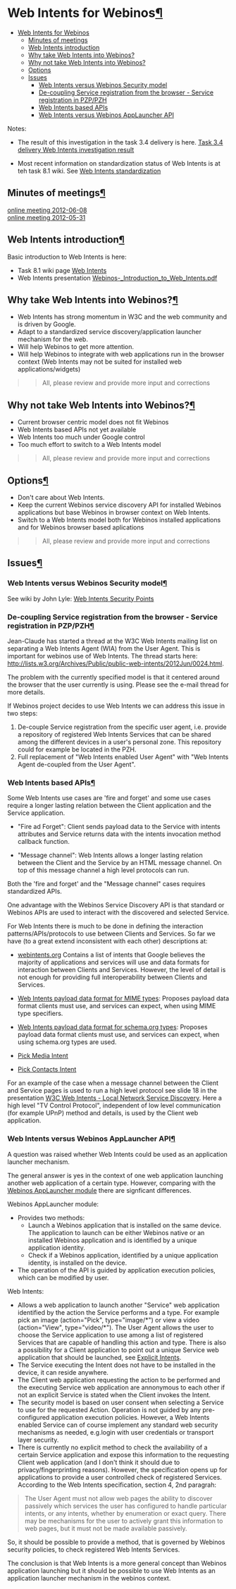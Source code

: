 Web Intents for Webinos[¶](#Web-Intents-for-Webinos)
====================================================

-   [Web Intents for Webinos](#Web-Intents-for-Webinos)
    -   [Minutes of meetings](#Minutes-of-meetings)
    -   [Web Intents introduction](#Web-Intents-introduction)
    -   [Why take Web Intents into
        Webinos?](#Why-take-Web-Intents-into-Webinos)
    -   [Why not take Web Intents into
        Webinos?](#Why-not-take-Web-Intents-into-Webinos)
    -   [Options](#Options)
    -   [Issues](#Issues)
        -   [Web Intents versus Webinos Security
            model](#Web-Intents-versus-Webinos-Security-model)
        -   [De-coupling Service registration from the browser - Service
            registration in
            PZP/PZH](#De-coupling-Service-registration-from-the-browser-Service-registration-in-PZPPZH)
        -   [Web Intents based APIs](#Web-Intents-based-APIs)
        -   [Web Intents versus Webinos AppLauncher
            API](#Web-Intents-versus-Webinos-AppLauncher-API)

Notes:

-   The result of this investigation in the task 3.4 delivery is here.
    [Task 3.4 delivery Web Intents investigation
    result](/t3-4/wiki/Web_Intents_for_Webinos_investigation)

<!-- -->

-   Most recent information on standardization status of Web Intents is
    at teh task 8.1 wiki. See [Web Intents
    standardization](/wp8-1/wiki/Web_Intents)

Minutes of meetings[¶](#Minutes-of-meetings)
--------------------------------------------

[online meeting 2012-06-08](.html)\
[online meeting 2012-05-31](.html)

Web Intents introduction[¶](#Web-Intents-introduction)
------------------------------------------------------

Basic introduction to Web Intents is here:

-   Task 8.1 wiki page [Web
    Intents](/wp8-1/wiki/Web_Intents)
-   Web Intents presentation
    [Webinos-\_Introduction\_to\_Web\_Intents.pdf](http://dev.webinos.org/redmine/attachments/2118/Webinos-_Introduction_to_Web_Intents.pdf)

Why take Web Intents into Webinos?[¶](#Why-take-Web-Intents-into-Webinos)
-------------------------------------------------------------------------

-   Web Intents has strong momentum in W3C and the web community and is
    driven by Google.
-   Adapt to a standardized service discovery/application launcher
    mechanism for the web.
-   Will help Webinos to get more attention.
-   Will help Webinos to integrate with web applications run in the
    browser context (Web Intents may not be suited for installed web
    applications/widgets)

> > All, please review and provide more input and corrections

Why not take Web Intents into Webinos?[¶](#Why-not-take-Web-Intents-into-Webinos)
---------------------------------------------------------------------------------

-   Current browser centric model does not fit Webinos
-   Web Intents based APIs not yet available
-   Web Intents too much under Google control
-   Too much effort to switch to a Web Intents model

> > All, please review and provide more input and corrections

Options[¶](#Options)
--------------------

-   Don't care about Web Intents.
-   Keep the current Webinos service discovery API for installed Webinos
    applications but base Webinos in browser context on Web Intents.
-   Switch to a Web Intents model both for Webinos installed
    applications and for Webinos browser based aplications

> > All, please review and provide more input and corrections

Issues[¶](#Issues)
------------------

### Web Intents versus Webinos Security model[¶](#Web-Intents-versus-Webinos-Security-model)

See wiki by John Lyle: [Web Intents Security
Points](/t3-4/wiki/WebIntentsSecurityPoints)

### De-coupling Service registration from the browser - Service registration in PZP/PZH[¶](#De-coupling-Service-registration-from-the-browser-Service-registration-in-PZPPZH)

Jean-Claude has started a thread at the W3C Web Intents mailing list on
separating a Web Intents Agent (WIA) from the User Agent. This is
important for webinos use of Web Intents. The thread starts here:
<http://lists.w3.org/Archives/Public/public-web-intents/2012Jun/0024.html>.

The problem with the currently specified model is that it centered
around the browser that the user currently is using. Please see the
e-mail thread for more details.

If Webinos project decides to use Web Intents we can address this issue
in two steps:

1.  De-couple Service registration from the specific user agent, i.e.
    provide a repository of registered Web Intents Services that can be
    shared among the different devices in a user's personal zone. This
    repository could for example be located in the PZH.
2.  Full replacement of "Web Intents enabled User Agent" with "Web
    Intents Agent de-coupled from the User Agent".

### Web Intents based APIs[¶](#Web-Intents-based-APIs)

Some Web Intents use cases are 'fire and forget' and some use cases
require a longer lasting relation between the Client application and the
Service application.

-   "Fire ad Forget": Client sends payload data to the Service with
    intents attributes and Service returns data with the intents
    invocation method callback function.

<!-- -->

-   "Message channel": Web Intents allows a longer lasting relation
    between the Client and the Service by an HTML message channel. On
    top of this message channel a high level protocols can run.

Both the 'fire and forget' and the "Message channel" cases requires
standardized APIs.

One advantage with the Webinos Service Discovery API is that standard or
Webinos APIs are used to interact with the discovered and selected
Service.

For Web Intents there is much to be done in defining the interaction
patterns/APIs/protocols to use between Clients and Services. So far we
have (to a great extend inconsistent with each other) descriptions at:

-   [webintents.org](http://webintents.org/) Contains a list of intents
    that Google believes the majority of applications and services will
    use and data formats for interaction between Clients and Services.
    However, the level of detail is not enough for providing full
    interoperability between Clients and Services.

<!-- -->

-   [Web Intents payload data format for MIME
    types](http://www.w3.org/wiki/WebIntents/MIME_Types): Proposes
    payload data format clients must use, and services can expect, when
    using MIME type specifiers.

<!-- -->

-   [Web Intents payload data format for schema.org
    types](http://www.w3.org/wiki/WebIntents/schema.org_Types): Proposes
    payload data format clients must use, and services can expect, when
    using schema.org types are used.

<!-- -->

-   [Pick Media
    Intent](http://w3c-test.org/dap/gallery/ "Web Intents based Gallery API")

<!-- -->

-   [Pick Contacts
    Intent](http://w3c-test.org/dap/contacts/ "Web Intents based Contacts API")

For an example of the case when a message channel between the Client and
Service pages is used to run a high level protocol see slide 18 in the
presentation [W3C Web Intents - Local Network Service
Discovery](http://www.w3.org/wiki/images/2/2e/V4_W3C_Web_Intents_-_Local_UPnP_Service_Discovery.pdf).
Here a high level "TV Control Protocol", independent of low level
communication (for example UPnP) method and details, is used by the
Client web application.

### Web Intents versus Webinos AppLauncher API[¶](#Web-Intents-versus-Webinos-AppLauncher-API)

A question was raised whether Web Intents could be used as an
application launcher mechanism.

The general answer is yes in the context of one web application
launching another web application of a certain type. However, comparing
with the [Webinos AppLauncher
module](http://dev.webinos.org/specifications/draft/launcher.html) there
are signficant differences.

Webinos AppLauncher module:

-   Provides two methods:
    -   Launch a Webinos application that is installed on the same
        device. The application to launch can be either Webinos native
        or an installed Webinos application and is identified by a
        unique application identity.
    -   Check if a Webinos application, identified by a unique
        application identity, is installed on the device.
-   The operation of the API is guided by application execution
    policies, which can be modified by user.

Web Intents:

-   Allows a web application to launch another "Service" web application
    identified by the action the Service performs and a type. For
    example pick an image (action="Pick", type="image/\*") or view a
    video (action="View", type="video/\*"). The User Agent allows the
    user to choose the Service application to use among a list of
    registered Services that are capable of handling this action and
    type. There is also a possibility for a Client application to point
    out a unique Service web application that should be launched, see
    [Explicit
    Intents](http://dvcs.w3.org/hg/web-intents/raw-file/tip/spec/Overview.html#explicit-intents).
-   The Service executing the Intent does not have to be installed in
    the device, it can reside anywhere.
-   The Client web application requesting the action to be performed and
    the executing Service web application are annonymous to each other
    if not an explicit Service is stated when the Client invokes the
    Intent.
-   The security model is based on user consent when selecting a Service
    to use for the requested Action. Operation is not guided by any
    pre-configured application execution policies. However, a Web
    Intents enabled Service can of course implement any standard web
    security mechanisms as needed, e.g.login with user credentials or
    transport layer security.
-   There is currently no explicit method to check the availability of a
    certain Service application and expose this information to the
    requesting Client web application (and I don't think it should due
    to privacy/fingerprinting reasons). However, the specification opens
    up for applications to provide a user controlled check of registered
    Services. According to the Web Intents specification, section 4, 2nd
    paragrah:

> The User Agent must not allow web pages the ability to discover
> passively which services the user has configured to handle particular
> intents, or any intents, whether by enumeration or exact query. There
> may be mechanisms for the user to actively grant this information to
> web pages, but it must not be made available passively.

So, it should be possible to provide a method, that is governed by
Webinos security policies, to check registered Web Intents Services.

The conclusion is that Web Intents is a more general concept than
Webinos application launching but it should be possible to use Web
Intents as an application launcher mechanism in the webinos context.


